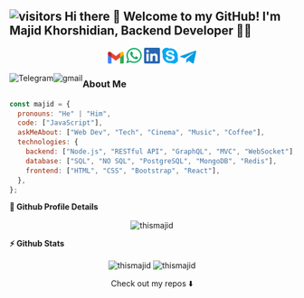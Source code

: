 ## ![visitors](https://visitor-badge.glitch.me/badge?page_id=thismajid&left_color=green&right_color=red) Hi there 👋 Welcome to my GitHub! I'm Majid Khorshidian, Backend Developer :technologist: 


<p align="center">
  <a href="mailto:mkhorshidian72@gmail.com"><img src="https://raw.githubusercontent.com/thismajid/thismajid/master/SocialLogo/Gmail.png" width="28"></a>
<a href="https://wa.me/989375066139"><img src="https://raw.githubusercontent.com/thismajid/thismajid/master/SocialLogo/WhatsApp.png" width="28"></a>
<a href="https://www.linkedin.com/in/thismajid"><img src="https://raw.githubusercontent.com/thismajid/thismajid/master/SocialLogo/LinkedIn.png" width="28"></a>
<a href="https://join.skype.com/EooiODftb6bD"><img src="https://github.com/thismajid/thismajid/blob/master/SocialLogo/Skype.png" width="28"></a>
<a href="https://t.me/thismajid"><img src="https://github.com/thismajid/thismajid/blob/master/SocialLogo/Telegram.png" width="28"></a>
  
</p>

[<img align="left" alt="Telegram" src="https://img.shields.io/badge/Telegram-%230077B5.svg?&style=for-the-badge&logo=telegram&logoColor=white" />](https://t.me/thismajid)
[<img align="left" alt="gmail" src="https://img.shields.io/badge/Gmail-%2312100E.svg?&style=for-the-badge&logo=gmail&logoColor=white" />](mailto:mkhorshidian72@gmail.com)

  





### About Me

```javascript
const majid = {
  pronouns: "He" | "Him",
  code: ["JavaScript"],
  askMeAbout: ["Web Dev", "Tech", "Cinema", "Music", "Coffee"],
  technologies: {
    backend: ["Node.js", "RESTful API", "GraphQL", "MVC", "WebSocket"],
    database: ["SQL", "NO SQL", "PostgreSQL", "MongoDB", "Redis"],
    frontend: ["HTML", "CSS", "Bootstrap", "React"],
  },
};
```

  <summary><b>🔎 Github Profile Details</b></summary>
<p align="center"><img height="180em" src="https://github-profile-summary-cards.vercel.app/api/cards/profile-details?username=thismajid&theme=github_dark" alt="thismajid" align = "center"/></p>

  <summary><b>⚡ Github Stats</b></summary>
<p align="center"><img height="180em" src="https://github-readme-stats.vercel.app/api?username=thismajid&hide_border=true&count_private=true&show_icons=true&theme=radical" alt="thismajid" align = "center"/>
<img height="180em" src="https://github-readme-stats.vercel.app/api/top-langs?username=thismajid&show_icons=true&locale=en&layout=compact&hide_border=true&theme=radical" alt="thismajid" align = "center"/></p>

<p align="center">
Check out my repos ⬇️  
</p>
